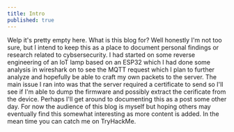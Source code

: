 ```yaml
---
title: Intro
published: true
---
```


Welp it's pretty empty here. What is this blog for? Well honestly I'm not too sure, but I intend to keep this as a place to document personal findings or research related to cybsersecurity. I had started on some reverse engineering of an IoT lamp based on an ESP32 which I had done some analysis in wireshark on to see the MQTT request which I plan to further analyze and hopefully be able to craft my own packets to the server. The main issue I ran into was that the server required a certificate to send so I'll see if I'm able to dump the firmware and possibly extract the cerificate from the device. Perhaps I'll get around to documenting this as a post some other day. For now the audience of this blog is myself but hoping others may eventually find this somewhat interesting as more content is added. In the mean time you can catch me on TryHackMe. 

<script src="https://tryhackme.com/badge/1236377"></script>

